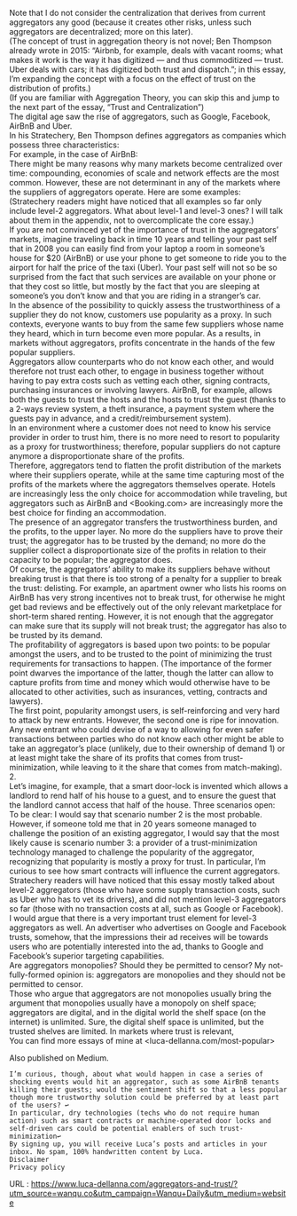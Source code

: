   Note that I do not consider the centralization that derives from current aggregators any good (because it creates other risks, unless such aggregators are decentralized; more on this later).  
    (The concept of trust in aggregation theory is not novel; Ben Thompson already wrote in 2015: “Airbnb, for example, deals with vacant rooms; what makes it work is the way it has digitized — and thus commoditized — trust. Uber deals with cars; it has digitized both trust and dispatch.”; in this essay, I’m expanding the concept with a focus on the effect of trust on the distribution of profits.)  
    (If you are familiar with Aggregation Theory, you can skip this and jump to the next part of the essay, “Trust and Centralization”)  
    The digital age saw the rise of aggregators, such as Google, Facebook, AirBnB and Uber.  
    In his Stratechery, Ben Thompson defines aggregators as companies which possess three characteristics:  
    For example, in the case of AirBnB:  
    There might be many reasons why many markets become centralized over time: compounding, economies of scale and network effects are the most common. However, these are not determinant in any of the markets where the suppliers of aggregators operate. Here are some examples:  
    (Stratechery readers might have noticed that all examples so far only include level-2 aggregators. What about level-1 and level-3 ones? I will talk about them in the appendix, not to overcomplicate the core essay.)  
    If you are not convinced yet of the importance of trust in the aggregators’ markets, imagine traveling back in time 10 years and telling your past self that in 2008 you can easily find from your laptop a room in someone’s house for $20 (AirBnB) or use your phone to get someone to ride you to the airport for half the price of the taxi (Uber). Your past self will not so be so surprised from the fact that such services are available on your phone or that they cost so little, but mostly by the fact that you are sleeping at someone’s you don’t know and that you are riding in a stranger’s car.  
    In the absence of the possibility to quickly assess the trustworthiness of a supplier they do not know, customers use popularity as a proxy. In such contexts, everyone wants to buy from the same few suppliers whose name they heard, which in turn become even more popular. As a results, in markets without aggregators, profits concentrate in the hands of the few popular suppliers.  
    Aggregators allow counterparts who do not know each other, and would therefore not trust each other, to engage in business together without having to pay extra costs such as vetting each other, signing contracts, purchasing insurances or involving lawyers. AirBnB, for example, allows both the guests to trust the hosts and the hosts to trust the guest (thanks to a 2-ways review system, a theft insurance, a payment system where the guests pay in advance, and a credit/reimbursement system).  
    In an environment where a customer does not need to know his service provider in order to trust him, there is no more need to resort to popularity as a proxy for trustworthiness; therefore, popular suppliers do not capture anymore a disproportionate share of the profits.  
    Therefore, aggregators tend to flatten the profit distribution of the markets where their suppliers operate, while at the same time capturing most of the profits of the markets where the aggregators themselves operate. Hotels are increasingly less the only choice for accommodation while traveling, but aggregators such as AirBnB and <Booking.com> are increasingly more the best choice for finding an accommodation.  
    The presence of an aggregator transfers the trustworthiness burden, and the profits, to the upper layer. No more do the suppliers have to prove their trust; the aggregator has to be trusted by the demand; no more do the supplier collect a disproportionate size of the profits in relation to their capacity to be popular; the aggregator does.  
    Of course, the aggregators’ ability to make its suppliers behave without breaking trust is that there is too strong of a penalty for a supplier to break the trust: delisting. For example, an apartment owner who lists his rooms on AirBnB has very strong incentives not to break trust, for otherwise he might get bad reviews and be effectively out of the only relevant marketplace for short-term shared renting. However, it is not enough that the aggregator can make sure that its supply will not break trust; the aggregator has also to be trusted by its demand.  
    The profitability of aggregators is based upon two points: to be popular amongst the users, and to be trusted to the point of minimizing the trust requirements for transactions to happen. (The importance of the former point dwarves the importance of the latter, though the latter can allow to capture profits from time and money which would otherwise have to be allocated to other activities, such as insurances, vetting, contracts and lawyers).  
    The first point, popularity amongst users, is self-reinforcing and very hard to attack by new entrants. However, the second one is ripe for innovation. Any new entrant who could devise of a way to allowing for even safer transactions between parties who do not know each other might be able to take an aggregator’s place (unlikely, due to their ownership of demand 1) or at least might take the share of its profits that comes from trust-minimization, while leaving to it the share that comes from match-making). 2.  
    Let’s imagine, for example, that a smart door-lock is invented which allows a landlord to rend half of his house to a guest, and to ensure the guest that the landlord cannot access that half of the house. Three scenarios open:  
    To be clear: I would say that scenario number 2 is the most probable. However, if someone told me that in 20 years someone managed to challenge the position of an existing aggregator, I would say that the most likely cause is scenario number 3: a provider of a trust-minimization technology managed to challenge the popularity of the aggregator, recognizing that popularity is mostly a proxy for trust. In particular, I’m curious to see how smart contracts will influence the current aggregators.  
    Stratechery readers will have noticed that this essay mostly talked about level-2 aggregators (those who have some supply transaction costs, such as Uber who has to vet its drivers), and did not mention level-3 aggregators so far (those with no transaction costs at all, such as Google or Facebook).  
    I would argue that there is a very important trust element for level-3 aggregators as well. An advertiser who advertises on Google and Facebook trusts, somehow, that the impressions their ad receives will be towards users who are potentially interested into the ad, thanks to Google and Facebook’s superior targeting capabilities.  
    Are aggregators monopolies? Should they be permitted to censor? My not-fully-formed opinion is: aggregators are monopolies and they should not be permitted to censor.  
    Those who argue that aggregators are not monopolies usually bring the argument that monopolies usually have a monopoly on shelf space; aggregators are digital, and in the digital world the shelf space (on the internet) is unlimited. Sure, the digital shelf space is unlimited, but the trusted shelves are limited. In markets where trust is relevant,  
    You can find more essays of mine at <luca-dellanna.com/most-popular>  
    

Also published on Medium. 
  
    I’m curious, though, about what would happen in case a series of shocking events would hit an aggregator, such as some AirBnB tenants killing their guests; would the sentiment shift so that a less popular though more trustworthy solution could be preferred by at least part of the users? ↩  
    In particular, dry technologies (techs who do not require human action) such as smart contracts or machine-operated door locks and self-driven cars could be potential enablers of such trust-minimization↩  
    By signing up, you will receive Luca’s posts and articles in your inbox. No spam, 100% handwritten content by Luca.  
    Disclaimer  
    Privacy policy  
    
  URL : https://www.luca-dellanna.com/aggregators-and-trust/?utm_source=wanqu.co&utm_campaign=Wanqu+Daily&utm_medium=website
